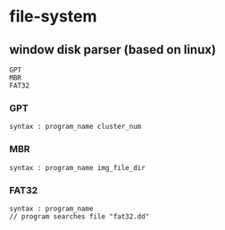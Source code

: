 # file-system
## window disk parser (based on linux)
```
GPT
MBR
FAT32
```
### GPT
```
syntax : program_name cluster_num
```

### MBR
```
syntax : program_name img_file_dir
```

### FAT32
```
syntax : program_name
// program searches file "fat32.dd"
```
